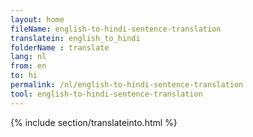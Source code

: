 ```yaml
---
layout: home
fileName: english-to-hindi-sentence-translation
translatein: english_to_hindi
folderName : translate
lang: nl
from: en
to: hi
permalink: /nl/english-to-hindi-sentence-translation
tool: english-to-hindi-sentence-translation
---
```

{% include section/translateinto.html %}